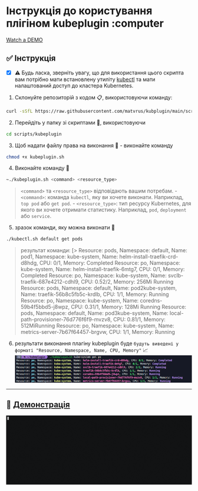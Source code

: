 # Інструкція до користування плігіном kubeplugin :computer

[Watch a DEMO](#demo)

## **✅ Інструкція**

- [x]    :warning: Будь ласка, зверніть увагу, що для використання цього скрипта вам потрібно мати встановлену утиліту [kubectl](https://kubernetes.io/docs/tasks/tools/)  та мати налаштований доступ до кластера Kubernetes.

1. Склонуйте репозиторій з кодом :clipboard:, використовуючи команду:

```sh
curl -sSfL https://raw.githubusercontent.com/matvrus/kubplugin/main/scripts/kubeplugin.sh | bash
```

2. Перейдіть у папку зі скриптами :file_folder:, використовуючи  

```sh
cd scripts/kubeplugin
```

3. Щоб надати файлу права на виконання :key: - виконайте команду

```sh
chmod +x kubeplugin.sh
```

4. Виконайте команду :rocket:

```sh
~./kubeplugin.sh <command> <resource_type>
```

> `<command>` та `<resource_type>` відповідають вашим потребам. -   `<command>`: команда `kubectl`, яку ви хочете виконати. Наприклад, `top pod` або `get pod`.
    -   `<resource_type>`: тип ресурсу Kubernetes, для якого ви хочете отримати статистику. Наприклад, `pod`, `deployment` або `service`.

5. зразок команди, яку можна виконати :memo:

```sh
./kubectl.sh default get pods
```

> результат команди:
[> Resource: pods, Namespace: default, Name: pod1, Namespace: kube-system, Name: helm-install-traefik-crd-d8hdg, CPU: 0/1, Memory: Completed
Resource: po, Namespace: kube-system, Name: helm-install-traefik-6mtg7, CPU: 0/1, Memory: Completed
Resource: po, Namespace: kube-system, Name: svclb-traefik-687e4212-cdhl9, CPU: 0.52/2, Memory: 256Mi
> Running
Resource: pods, Namespace: default, Name: pod2kube-system, Name: traefik-56b8c5fb5c-krdlb, CPU: 1/1, Memory: Running
Resource: po, Namespace: kube-system, Name: coredns-59b4f5bbd5-j8wpz, CPU: 0.31/1, Memory: 128Mi
> Running
Resource: pods, Namespace: default, Name: pod3kube-system, Name: local-path-provisioner-76d776f6f9-mvzv8, CPU: 0.81/1, Memory: 512MiRunning
Resource: po, Namespace: kube-system, Name: metrics-server-7b67f64457-brgvw, CPU: 1/1, Memory: Running

6. результати виконання плагіну kubeplugin буде `будуть виведені у форматі "Resource, Namespace, Name, CPU, Memory"` :chart_with_upwards_trend:
![Image](demo/demo.png)

----------------------------------------------------------------------
<h4 id="demo">

## 🎥 [Демонстрація](#демонстрація)

![Image](gif/demo.gif)
